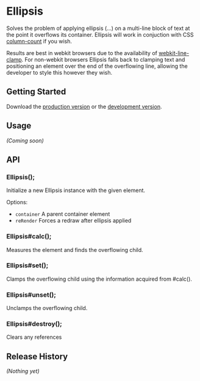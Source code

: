 # Ellipsis

Solves the problem of applying ellipsis (...) on a multi-line block of text at the point it overflows its container. Ellipsis will work in conjuction with CSS [column-count](https://developer.mozilla.org/en-US/docs/CSS/column-count) if you wish.

Results are best in webkit browsers due to the availability of
[webkit-line-clamp](http://dropshado.ws/post/1015351370/webkit-line-clamp). For non-webkit browsers Ellipsis falls back to clamping text and positioning an element over the end of the overflowing line, allowing the developer to style this however they wish.

## Getting Started
Download the [production version][min] or the [development version][max].

[min]: https://raw.github.com/wilsonpage/ellipsis/master/build/ellipsis.min.js
[max]: https://raw.github.com/wilsonpage/ellipsis/master/build/ellipsis.js

## Usage
_(Coming soon)_

## API
### Ellipsis();

Initialize a new Ellipsis
instance with the given element.

Options:
  - `container` A parent container element
  - `reRender` Forces a redraw after ellipsis applied

### Ellipsis#calc();

Measures the element and
finds the overflowing child.



### Ellipsis#set();

Clamps the overflowing child using
the information acquired from #calc().



### Ellipsis#unset();

Unclamps the overflowing child.



### Ellipsis#destroy();

Clears any references





## Release History
_(Nothing yet)_

